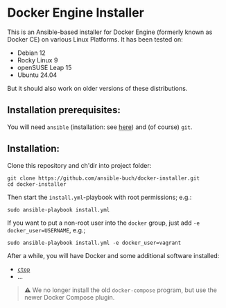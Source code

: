 # Docker Engine Installer

This is an Ansible-based installer for Docker Engine (formerly known as
Docker CE) on various Linux Platforms. It has been tested on:

- Debian 12
- Rocky Linux 9
- openSUSE Leap 15
- Ubuntu 24.04

But it should also work on older versions of these distributions.


## Installation prerequisites:

You will need `ansible` (installation: see [here](https://github.com/ansible-buch/install-ansible)) and (of course) `git`.


## Installation:

Clone this repository and ch'dir into project folder:

```
git clone https://github.com/ansible-buch/docker-installer.git
cd docker-installer
```

Then start the `install.yml`-playbook with root permissions; e.g.:

```
sudo ansible-playbook install.yml
```

If you want to put a non-root user into the `docker` group, just add
`-e docker_user=USERNAME`, e.g.;

```
sudo ansible-playbook install.yml -e docker_user=vagrant
```

After a while, you will have Docker and some additional software installed:
- [`ctop`](https://github.com/bcicen/ctop)
- ...


> :warning: We no longer install the old `docker-compose` program,
> but use the newer Docker Compose plugin.
